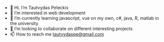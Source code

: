 - 👋 Hi, I’m Tautvydas Peleckis
- 👀 I’m interested in web development
- 🌱 I’m currently learning javascript, vue on my own, c#, java, R, matlab in the university
- 💞️ I’m looking to collaborate on different interesting projects
- 📫 How to reach me tautvydaspe@gmail.com

<!---
tautvydaspe/tautvydaspe is a ✨ special ✨ repository because its `README.md` (this file) appears on your GitHub profile.
You can click the Preview link to take a look at your changes.
--->
